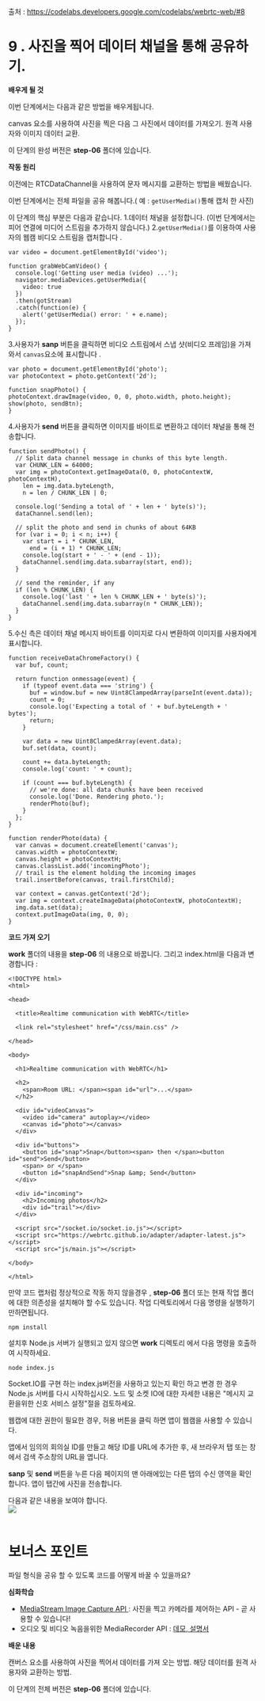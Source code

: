 출처 : https://codelabs.developers.google.com/codelabs/webrtc-web/#8

# 9 . 사진을 찍어 데이터 채널을 통해 공유하기.

__배우게 될 것__

이번 단계에서는 다음과 같은 방법을 배우게됩니다.

  canvas 요소를 사용하여 사진을 찍은 다음 그 사진에서 데이터를 가져오기.
  원격 사용자와 이미지 데이터 교환.

이 단계의 완성 버전은 __step-06__ 폴더에 있습니다.

__작동 원리__

이전에는 RTCDataChannel을 사용하여 문자 메시지를 교환하는 방법을 배웠습니다.

이번 단계에서는 전체 파일을 공유 해봅니다.( 예 :  `getUserMedia()`통해 캡처 한 사진)

이 단계의 핵심 부분은 다음과 같습니다.
  1.데이터 채널을 설정합니다. (이번 단계에서는 피어 연결에 미디어 스트림을 추가하지 않습니다.)</li>
  2.`getUserMedia()`를 이용하여 사용자의 웹캠 비디오 스트림을 캡처합니다 .
  ~~~
  var video = document.getElementById('video');

  function grabWebCamVideo() {
    console.log('Getting user media (video) ...');
    navigator.mediaDevices.getUserMedia({
      video: true
    })
    .then(gotStream)
    .catch(function(e) {
      alert('getUserMedia() error: ' + e.name);
    });
  }
  ~~~
  3.사용자가 __sanp__ 버튼을 클릭하면 비디오 스트림에서 스냅 샷(비디오 프레임)을 가져 와서 `canvas`요소에 표시합니다 .
  ~~~
var photo = document.getElementById('photo');
var photoContext = photo.getContext('2d');

function snapPhoto() {
  photoContext.drawImage(video, 0, 0, photo.width, photo.height);
  show(photo, sendBtn);
}
~~~
4.사용자가 __send__ 버튼을 클릭하면 이미지를 바이트로 변환하고 데이터 채널을 통해 전송합니다.
~~~
function sendPhoto() {
  // Split data channel message in chunks of this byte length.
  var CHUNK_LEN = 64000;
  var img = photoContext.getImageData(0, 0, photoContextW, photoContextH),
    len = img.data.byteLength,
    n = len / CHUNK_LEN | 0;

  console.log('Sending a total of ' + len + ' byte(s)');
  dataChannel.send(len);

  // split the photo and send in chunks of about 64KB
  for (var i = 0; i < n; i++) {
    var start = i * CHUNK_LEN,
      end = (i + 1) * CHUNK_LEN;
    console.log(start + ' - ' + (end - 1));
    dataChannel.send(img.data.subarray(start, end));
  }

  // send the reminder, if any
  if (len % CHUNK_LEN) {
    console.log('last ' + len % CHUNK_LEN + ' byte(s)');
    dataChannel.send(img.data.subarray(n * CHUNK_LEN));
  }
}
~~~
5.수신 측은 데이터 채널 메시지 바이트를 이미지로 다시 변환하여 이미지를 사용자에게 표시합니다.
~~~
function receiveDataChromeFactory() {
  var buf, count;

  return function onmessage(event) {
    if (typeof event.data === 'string') {
      buf = window.buf = new Uint8ClampedArray(parseInt(event.data));
      count = 0;
      console.log('Expecting a total of ' + buf.byteLength + ' bytes');
      return;
    }

    var data = new Uint8ClampedArray(event.data);
    buf.set(data, count);

    count += data.byteLength;
    console.log('count: ' + count);

    if (count === buf.byteLength) {
      // we're done: all data chunks have been received
      console.log('Done. Rendering photo.');
      renderPhoto(buf);
    }
  };
}

function renderPhoto(data) {
  var canvas = document.createElement('canvas');
  canvas.width = photoContextW;
  canvas.height = photoContextH;
  canvas.classList.add('incomingPhoto');
  // trail is the element holding the incoming images
  trail.insertBefore(canvas, trail.firstChild);

  var context = canvas.getContext('2d');
  var img = context.createImageData(photoContextW, photoContextH);
  img.data.set(data);
  context.putImageData(img, 0, 0);
}
~~~

__코드 가져 오기__

__work__ 폴더의 내용을 __step-06__ 의 내용으로 바꿉니다. 그리고 index.html을 다음과 변경합니다 :
~~~
<!DOCTYPE html>
<html>

<head>

  <title>Realtime communication with WebRTC</title>

  <link rel="stylesheet" href="/css/main.css" />

</head>

<body>

  <h1>Realtime communication with WebRTC</h1>

  <h2>
    <span>Room URL: </span><span id="url">...</span>
  </h2>

  <div id="videoCanvas">
    <video id="camera" autoplay></video>
    <canvas id="photo"></canvas>
  </div>

  <div id="buttons">
    <button id="snap">Snap</button><span> then </span><button id="send">Send</button>
    <span> or </span>
    <button id="snapAndSend">Snap &amp; Send</button>
  </div>

  <div id="incoming">
    <h2>Incoming photos</h2>
    <div id="trail"></div>
  </div>

  <script src="/socket.io/socket.io.js"></script>
  <script src="https://webrtc.github.io/adapter/adapter-latest.js"></script>
  <script src="js/main.js"></script>

</body>

</html>
~~~

만약 코드 랩처럼 정상적으로 작동 하지 않을경우 , __step-06__ 폴더 또는 현재 작업 폴더에 대한 의존성을 설치해야 할 수도 있습니다.
작업 디렉토리에서 다음 명령을 실행하기 만하면됩니다.
~~~
npm install
~~~
설치후 Node.js 서버가 실행되고 있지 않으면 __work__ 디렉토리 에서 다음 명령을 호출하여 시작하세요.
~~~
node index.js
~~~

Socket.IO를 구현 하는 index.js버전을 사용하고 있는지 확인 하고 변경 한 경우 Node.js 서버를 다시 시작하십시오.
노드 및 소켓 IO에 대한 자세한 내용은 "메시지 교환을위한 신호 서비스 설정"절을 검토하세요.

웹캡에 대한 권한이 필요한 경우, 허용 버튼을 클릭 하면 앱이 웹캠을 사용할 수 있습니다.

앱에서 임의의 회의실 ID를 만들고 해당 ID를 URL에 추가한 후, 새 브라우저 탭 또는 창에서 검색 주소창의 URL을 엽니다.

__sanp__ 및 __send__ 버튼을 누른 다음 페이지의 맨 아래에있는 다른 탭의 수신 영역을 확인합니다. 앱이 탭간에 사진을 전송합니다.

다음과 같은 내용을 보여야 합니다.
<br/>
<image src="https://codelabs.developers.google.com/codelabs/webrtc-web/img/911b40f36ba6ba8.png"/>
<br/>
<br/>

# 보너스 포인트
  파일 형식을 공유 할 수 있도록 코드를 어떻게 바꿀 수 있을까요?
  
__심화학습__

<ul>
  <li><a href="https://www.chromestatus.com/features/4843864737185792">MediaStream Image Capture API </a>: 사진을 찍고 카메라를 제어하는 API - 곧 사용할 수 있습니다!</li>
  <li>오디오 및 비디오 녹음을위한 MediaRecorder API : <a href="https://webrtc.github.io/samples/src/content/getusermedia/record/">데모</a>,<a href="https://www.chromestatus.com/features/5929649028726784"> 설명서</a></li>
</ul>

__배운 내용__

  캔버스 요소를 사용하여 사진을 찍어서 데이터를 가져 오는 방법.
  해당 데이터를 원격 사용자와 교환하는 방법.
    
이 단계의 전체 버전은 __step-06__ 폴더에 있습니다.
